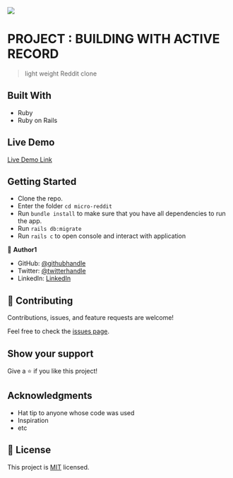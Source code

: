 ![](https://img.shields.io/badge/Microverse-blueviolet)

# PROJECT : BUILDING WITH ACTIVE RECORD

> light weight Reddit clone


## Built With

- Ruby
- Ruby on Rails

## Live Demo

[Live Demo Link](https://livedemo.com)

## Getting Started

- Clone the repo.
- Enter the folder `cd micro-reddit` 
- Run `bundle install` to make sure that you have all dependencies to run the app.
- Run `rails db:migrate` 
- Run `rails c` to open console and interact with application

👤 **Author1**

- GitHub: [@githubhandle](https://github.com/od-c0d3r)
- Twitter: [@twitterhandle](https://twitter.com/od_coder)
- LinkedIn: [LinkedIn](https://linkedin.com/in/omarrashad)


## 🤝 Contributing

Contributions, issues, and feature requests are welcome!

Feel free to check the [issues page](../../issues/).

## Show your support

Give a ⭐️ if you like this project!

## Acknowledgments

- Hat tip to anyone whose code was used
- Inspiration
- etc

## 📝 License

This project is [MIT](./MIT.md) licensed.